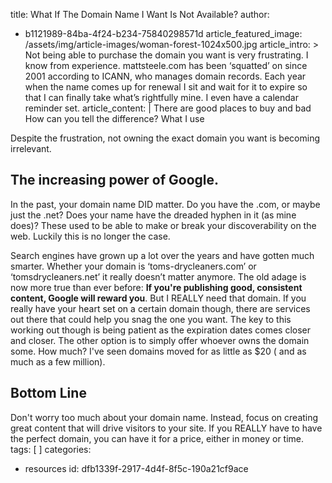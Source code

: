title: What If The Domain Name I Want Is Not Available?
author:
  - b1121989-84ba-4f24-b234-75840298571d
article_featured_image: /assets/img/article-images/woman-forest-1024x500.jpg
article_intro: >
  Not being able to purchase the domain you want is very frustrating. I know from experience.
  mattsteele.com has been ‘squatted’ on since 2001 according to ICANN, who manages domain records.
  Each year when the name comes up for renewal I sit and wait for it to expire so that I can finally
  take what’s rightfully mine. I even have a calendar reminder set.
article_content: |
  There are good places to buy and bad
  How can you tell the difference?
  What I use
  
  Despite the frustration, not owning the exact domain you want is becoming irrelevant.
  ## The increasing power of Google.
  In the past, your domain name DID matter. Do you have the .com, or maybe just the .net? Does your name have the dreaded hyphen in it (as mine does)? These used to be able to make or break your discoverability on the web. Luckily this is no longer the case.
  
  Search engines have grown up a lot over the years and have gotten much smarter. Whether your domain is ‘toms-drycleaners.com’ or ‘tomsdrycleaners.net’ it really doesn’t matter anymore. The old adage is now more true than ever before: **If you're publishing good, consistent content, Google will reward you**. But I REALLY need that domain. If you really have your heart set on a certain domain though, there are services out there that could help you snag the one you want. The key to this working out though is being patient as the expiration dates comes closer and closer. The other option is to simply offer whoever owns the domain some. How much? I've seen domains moved for as little as $20 ( and as much as a few million).
  ## Bottom Line
  Don't worry too much about your domain name. Instead, focus on creating great content that will drive visitors to your site. If you REALLY have to have the perfect domain, you can have it for a price, either in money or time.
tags: [ ]
categories:
  - resources
id: dfb1339f-2917-4d4f-8f5c-190a21cf9ace
